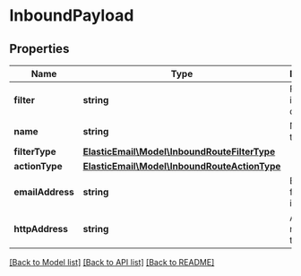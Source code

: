 # InboundPayload

## Properties
Name | Type | Description | Notes
------------ | ------------- | ------------- | -------------
**filter** | **string** | Filter of the inbound data | 
**name** | **string** | Name of this route | 
**filterType** | [**ElasticEmail\Model\InboundRouteFilterType**](InboundRouteFilterType.md) |  | 
**actionType** | [**ElasticEmail\Model\InboundRouteActionType**](InboundRouteActionType.md) |  | 
**emailAddress** | **string** | Email to forward the inbound to | [optional] 
**httpAddress** | **string** | Address to notify about the inbound | [optional] 

[[Back to Model list]](../README.md#documentation-for-models) [[Back to API list]](../README.md#documentation-for-api-endpoints) [[Back to README]](../README.md)


